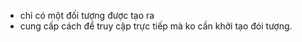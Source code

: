 - chỉ có một đối tượng được tạo ra 
- cung cấp cách để truy cập trực tiếp mà ko cần khởi tạo đói tượng.